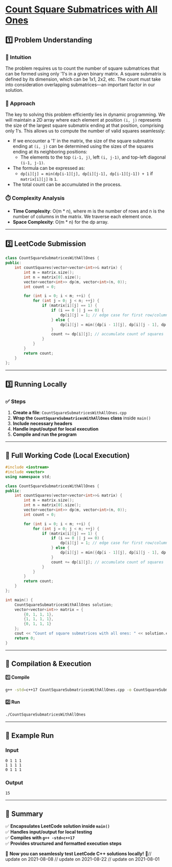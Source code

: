 # **[Count Square Submatrices with All Ones](https://leetcode.com/problems/count-square-submatrices-with-all-ones/description/)**  

## **1️⃣ Problem Understanding**  
### **📌 Intuition**  
The problem requires us to count the number of square submatrices that can be formed using only '1's in a given binary matrix. A square submatrix is defined by its dimension, which can be 1x1, 2x2, etc. The count must take into consideration overlapping submatrices—an important factor in our solution.

### **🚀 Approach**  
The key to solving this problem efficiently lies in dynamic programming. We will maintain a 2D array where each element at position `(i, j)` represents the size of the largest square submatrix ending at that position, comprising only 1's. This allows us to compute the number of valid squares seamlessly:
- If we encounter a '1' in the matrix, the size of the square submatrix ending at `(i, j)` can be determined using the sizes of the squares ending at its neighboring positions:
  - The elements to the top `(i-1, j)`, left `(i, j-1)`, and top-left diagonal `(i-1, j-1)`.
- The formula can be expressed as:
  - `dp[i][j] = min(dp[i-1][j], dp[i][j-1], dp[i-1][j-1]) + 1` if `matrix[i][j]` is `1`.
- The total count can be accumulated in the process.

### **⏱️ Complexity Analysis**  
- **Time Complexity**: O(m * n), where m is the number of rows and n is the number of columns in the matrix. We traverse each element once.
- **Space Complexity**: O(m * n) for the dp array.

---  

## **2️⃣ LeetCode Submission**  
```cpp
class CountSquareSubmatricesWithAllOnes {
public:
    int countSquares(vector<vector<int>>& matrix) {
        int m = matrix.size();
        int n = matrix[0].size();
        vector<vector<int>> dp(m, vector<int>(n, 0));
        int count = 0;

        for (int i = 0; i < m; ++i) {
            for (int j = 0; j < n; ++j) {
                if (matrix[i][j] == 1) {
                    if (i == 0 || j == 0) {
                        dp[i][j] = 1; // edge case for first row/column
                    } else {
                        dp[i][j] = min({dp[i - 1][j], dp[i][j - 1], dp[i - 1][j - 1]}) + 1;
                    }
                    count += dp[i][j]; // accumulate count of squares
                }
            }
        }
        return count;
    }
};  
```  

---  

## **3️⃣ Running Locally**  
### **✅ Steps**  
1. **Create a file**: `CountSquareSubmatricesWithAllOnes.cpp`  
2. **Wrap the `CountSquareSubmatricesWithAllOnes` class** inside `main()`  
3. **Include necessary headers**  
4. **Handle input/output for local execution**  
5. **Compile and run the program**  

---  

## **📝 Full Working Code (Local Execution)**  
```cpp
#include <iostream>
#include <vector>
using namespace std;

class CountSquareSubmatricesWithAllOnes {
public:
    int countSquares(vector<vector<int>>& matrix) {
        int m = matrix.size();
        int n = matrix[0].size();
        vector<vector<int>> dp(m, vector<int>(n, 0));
        int count = 0;

        for (int i = 0; i < m; ++i) {
            for (int j = 0; j < n; ++j) {
                if (matrix[i][j] == 1) {
                    if (i == 0 || j == 0) {
                        dp[i][j] = 1; // edge case for first row/column
                    } else {
                        dp[i][j] = min({dp[i - 1][j], dp[i][j - 1], dp[i - 1][j - 1]}) + 1;
                    }
                    count += dp[i][j]; // accumulate count of squares
                }
            }
        }
        return count;
    }
};

int main() {
    CountSquareSubmatricesWithAllOnes solution;
    vector<vector<int>> matrix = {
        {0, 1, 1, 1},
        {1, 1, 1, 1},
        {0, 1, 1, 1}
    };
    cout << "Count of square submatrices with all ones: " << solution.countSquares(matrix) << endl;
    return 0;
}
```  

---  

## **🔧 Compilation & Execution**  
#### **1️⃣ Compile**  
```bash
g++ -std=c++17 CountSquareSubmatricesWithAllOnes.cpp -o CountSquareSubmatricesWithAllOnes
```  

#### **2️⃣ Run**  
```bash
./CountSquareSubmatricesWithAllOnes
```  

---  

## **🎯 Example Run**  
### **Input**  
```
0 1 1 1
1 1 1 1
0 1 1 1
```  
### **Output**  
```
15
```  

---  

## **📌 Summary**  
✅ **Encapsulates LeetCode solution inside `main()`**  
✅ **Handles input/output for local testing**  
✅ **Compiles with `g++ -std=c++17`**  
✅ **Provides structured and formatted execution steps**  

🚀 **Now you can seamlessly test LeetCode C++ solutions locally!** 🚀// update on 2021-08-08
// update on 2021-08-22
// update on 2021-08-01
